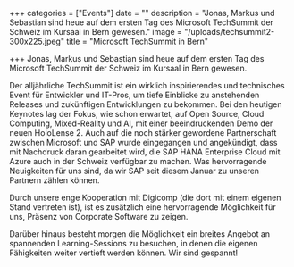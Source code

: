 +++
categories = ["Events"]
date = ""
description = "Jonas, Markus und Sebastian sind heue auf dem ersten Tag des Microsoft TechSummit der Schweiz im Kursaal in Bern gewesen."
image = "/uploads/techsummit2-300x225.jpeg"
title = "Microsoft TechSummit in Bern"

+++
Jonas, Markus und Sebastian sind heue auf dem ersten Tag des Microsoft TechSummit der Schweiz im Kursaal in Bern gewesen.

Der alljährliche TechSummit ist ein wirklich inspirierendes und technisches Event für Entwickler und IT-Pros, um tiefe Einblicke zu anstehenden Releases und zukünftigen Entwicklungen zu bekommen. Bei den heutigen Keynotes lag der Fokus, wie schon erwartet, auf Open Source, Cloud Computing, Mixed-Reality und AI, mit einer beeindruckenden Demo der neuen HoloLense 2. Auch auf die noch stärker gewordene Partnerschaft zwischen Microsoft und SAP wurde eingegangen und angekündigt, dass mit Nachdruck daran gearbeitet wird, die SAP HANA Enterprise Cloud mit Azure auch in der Schweiz verfügbar zu machen. Was hervorragende Neuigkeiten für uns sind, da wir SAP seit diesem Januar zu unseren Partnern zählen können.

Durch unsere enge Kooperation mit Digicomp (die dort mit einem eigenen Stand vertreten ist), ist es zusätzlich eine hervorragende Möglichkeit für uns, Präsenz von Corporate Software zu zeigen.

Darüber hinaus besteht morgen die Möglichkeit ein breites Angebot an spannenden Learning-Sessions zu besuchen, in denen die eigenen Fähigkeiten weiter vertieft werden können. Wir sind gespannt!